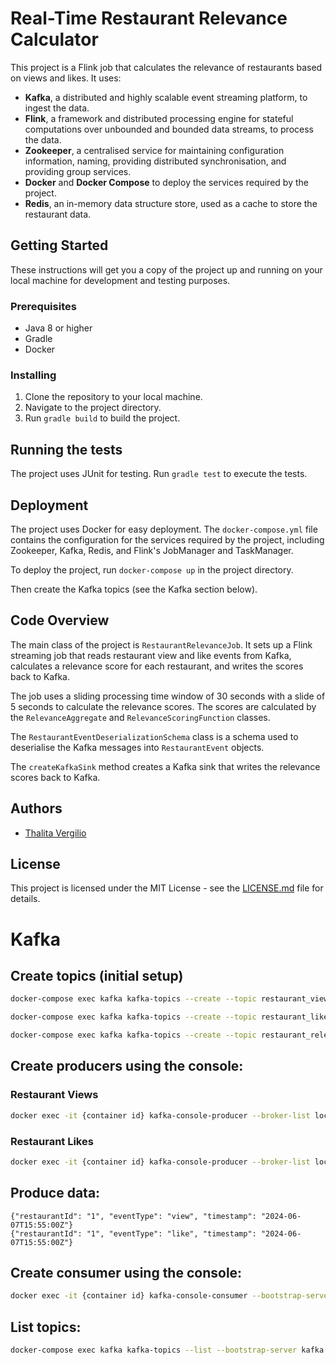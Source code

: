 # Real-Time Restaurant Relevance Calculator

This project is a Flink job that calculates the relevance of restaurants based on views and likes. 
It uses:
* **Kafka**, a distributed and highly scalable event streaming platform, to ingest the data.
* **Flink**, a framework and distributed processing engine for stateful computations over unbounded and bounded data streams, to process the data.
* **Zookeeper**, a centralised service for maintaining configuration information, naming, providing distributed synchronisation, and providing group services.
* **Docker** and **Docker Compose** to deploy the services required by the project.
* **Redis**, an in-memory data structure store, used as a cache to store the restaurant data.


## Getting Started

These instructions will get you a copy of the project up and running on your local machine for development and testing purposes.

### Prerequisites

- Java 8 or higher
- Gradle
- Docker

### Installing

1. Clone the repository to your local machine.
2. Navigate to the project directory.
3. Run `gradle build` to build the project.

## Running the tests

The project uses JUnit for testing. Run `gradle test` to execute the tests.

## Deployment

The project uses Docker for easy deployment. The `docker-compose.yml` file contains the configuration for the services required by the project, including Zookeeper, Kafka, Redis, and Flink's JobManager and TaskManager.

To deploy the project, run `docker-compose up` in the project directory.

Then create the Kafka topics (see the Kafka section below).

## Code Overview

The main class of the project is `RestaurantRelevanceJob`. It sets up a Flink streaming job that reads restaurant view and like events from Kafka, calculates a relevance score for each restaurant, and writes the scores back to Kafka.

The job uses a sliding processing time window of 30 seconds with a slide of 5 seconds to calculate the relevance scores. The scores are calculated by the `RelevanceAggregate` and `RelevanceScoringFunction` classes.

The `RestaurantEventDeserializationSchema` class is a schema used to deserialise the Kafka messages into `RestaurantEvent` objects.

The `createKafkaSink` method creates a Kafka sink that writes the relevance scores back to Kafka.

## Authors

- [Thalita Vergilio](https://github.com/tvergilio)

## License

This project is licensed under the MIT License - see the [LICENSE.md](LICENSE.md) file for details.

# Kafka

## Create topics (initial setup)

```bash
docker-compose exec kafka kafka-topics --create --topic restaurant_views --partitions 1 --replication-factor 1 --bootstrap-server kafka:9092

docker-compose exec kafka kafka-topics --create --topic restaurant_likes --partitions 1 --replication-factor 1 --bootstrap-server kafka:9092

docker-compose exec kafka kafka-topics --create --topic restaurant_relevance --partitions 1 --replication-factor 1 --bootstrap-server kafka:9092
```    

## Create producers using the console:
### Restaurant Views
```bash
docker exec -it {container id} kafka-console-producer --broker-list localhost:9092 --topic restaurant_views
```
### Restaurant Likes
```bash
docker exec -it {container id} kafka-console-producer --broker-list localhost:9092 --topic restaurant_likes
```
## Produce data:

```
{"restaurantId": "1", "eventType": "view", "timestamp": "2024-06-07T15:55:00Z"}
{"restaurantId": "1", "eventType": "like", "timestamp": "2024-06-07T15:55:00Z"}
```

## Create consumer using the console:

```bash
docker exec -it {container id} kafka-console-consumer --bootstrap-server localhost:9092 --topic restaurant_relevance --from-beginning
```

## List topics:

```bash
docker-compose exec kafka kafka-topics --list --bootstrap-server kafka:9092
```
